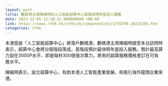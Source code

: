 ```yaml
---
layout: post
title: 數碼港主席陳細明料人工智能超算中心首階段明年底投入服務
date: 2023-12-05 12:18:12.000000000 +08:00
link: https://news.rthk.hk/rthk/ch/component/k2/1730799-20231205.htm
categories: rthk
---
```


本港首座「人工智能超算中心」將落戶數碼港，數碼港主席陳細明接受本台訪問時表示，超算中心會將分兩階段落成，首階段預計最快明年底投入服務。預計最高算力設在3000P水平、即是每秒300億億次算力，將來的超算服務價格會訂在可負擔水平。 

陳細明表示，設立超算中心，有助本港人工智能產業發展，和吸引海外龍頭企業來港。
